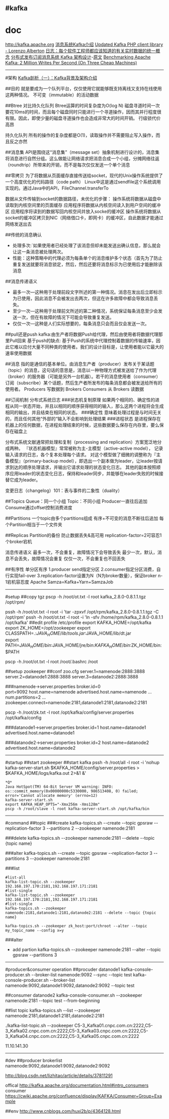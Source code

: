 #kafka
---
# doc
http://kafka.apache.org
[消息系统Kafka介绍](http://dongxicheng.org/search-engine/kafka/)
[Updated Kafka PHP client library - Lorenzo Alberton](http://www.tuicool.com/articles/zIzyq2)
[日志：每个软件工程师都应该知道的有关实时数据的统一概念](http://www.oschina.net/translate/log-what-every-software-engineer-should-know-about-real-time-datas-unifying)
[分布式发布订阅消息系统 Kafka 架构设计](http://www.oschina.net/translate/kafka-design?lang=chs&page=1#)-[原文](http://kafka.apache.org/documentation.html#design)
[Benchmarking Apache Kafka: 2 Million Writes Per Second (On Three Cheap Machines)](https://engineering.linkedin.com/kafka/benchmarking-apache-kafka-2-million-writes-second-three-cheap-machines)

---
#架构
[Kafka剖析（一）：Kafka背景及架构介绍](http://www.infoq.com/cn/articles/kafka-analysis-part-1)
[](http://www.infoq.com/cn/articles/kafka-analysis-part-2)
[](http://www.infoq.com/cn/articles/kafka-analysis-part-3)


##目的
就是要成为一个队列平台，仅仅使用它就能够既支持离线又支持在线使用这两种情况。
不可变（immutable）的活动数据

##Btree 对比持久化队列
Btree运算的时间复杂度为O(log N)
磁盘寻道时间一次要花10ms的时间，而且每个磁盘同时只能进行一个寻道操作，因而其并行程度很有限。因此，即使少量的磁盘寻道操作也会造成非常大的时间开销。
行级锁代价高昂

持久化队列
所有的操作的复杂度都是O(1)，读取操作并不需要阻止写入操作，而且反之亦然

##消息集
API是围绕这“消息集”（message set）抽象机制进行设计的，消息集将消息进行自然分组。这么做能让网络请求把消息合成一个小组，分摊网络往返（roundtrip）所带来的开销，而不是每次仅仅发送一个单个消息

##零拷贝
为了将数据从页面缓存直接传送给socket，现代的Unix操作系统提供了一个高度优化的代码路径（code path）
Linux中这是通过sendfile这个系统调用实现的。通过Java中的API，FileChannel.transferTo

数据从文件传输到socket的数据路径，未优化的步骤：
操作系统将数据从磁盘中读取到内核空间里的页面缓存
应用程序将数据从内核空间读入到用户空间的缓冲区
应用程序将读到的数据写回内核空间并放入socke的缓冲区
操作系统将数据从socket的缓冲区拷贝到NIC（网络借口卡，即网卡）的缓冲区，自此数据才能通过网络发送出去

##传统的消息确认
* 处理多次:`如果使用者已经处理了该消息但却未能发送出确认信息，那么就会让这一条消息被处理两次。
* 性能：这种策略中的代理必须为每条单个的消息维护多个状态（首先为了防止重复发送就要将消息锁定，然后，然后还要将消息标示为已使用后才能删除该消息

##消息传递语义
* 最多一次—这种用于处理前段文字所述的第一种情况。消息在发出后立即标示为已使用，因此消息不会被发出去两次，但这在许多故障中都会导致消息丢失。
* 至少一次—这种用于处理前文所述的第二种情况，系统保证每条消息至少会发送一次，但在有故障的情况下可能会导致重复发送。
* 仅仅一次—这种是人们实际想要的，每条消息只会而且仅会发送一次。

##pull还是push
kafka:由生产者将数据Push给代理，然后由使用者将数据代理那里Pull回来
基于push的缺点:
基于Push的系统中代理控制着数据的传输速率，因此它难以应付大量不同种类的使用者。我们的设计目标是，让使用者能以它最大的速率使用数据


##消息
指的是通信的基本单位。由消息生产者（producer）发布关于某话题（topic）的消息，这句话的意思是，消息以一种物理方式被发送给了作为代理（broker）的服务器（可能是另外一台机器）。若干的消息使用者（consumer）订阅（subscribe）某个话题，然后生产者所发布的每条消息都会被发送给所有的使用者。
Producers 
写数据到 Brokers
Consumers
从 Brokers 读数据

##订阅机制
分布式系统日志
###状态机复制原理
如果两个相同的、确定性的进程从同一状态开始，并且以相同的顺序获得相同的输入，那么这两个进程将会生成相同的输出，并且结束在相同的状态。
###确定性
意味着处理过程是与时间无关的，而且任何其他“外部的“输入不会影响到处理结果
###进程状态
是进程保存在机器上的任何数据，在进程处理结束的时候，这些数据要么保存在内存里，要么保存在磁盘上

分布式系统文献通常把处理和复制（processing and replication）方案宽泛地分成两种。
『状态机器模型』常常被称为主-主模型（active-active model）， 记录输入请求的日志，各个复本处理每个请求。 
对这个模型做了细微的调整称为『主备模型』（primary-backup model），即选出一个副本做为leader，让leader按请求到达的顺序处理请求，并输出它请求处理的状态变化日志。 其他的副本按照顺序应用leader的状态变化日志，保持和leader同步，并能够在leader失败的时候接替它成为leader。

变更日志（changelog）101：表与事件的二象性（duality）


##Topics
Queue：同一个小组
Topic：不同小组
Producer一直往后追加
Consume通过offset控制消费进度

##Partitions
一个topic由多个partitions组成
有序+不可变的消息不断往后追加
每个Partition相当于一个文件夹

##Replicas
Partition的备份
防止数据丢失&高可用
replication-factor=2可容忍1个broker宕机

消息传递语义
最多一次，不会重复，故障情况下会导致丢失
最少一次，默认，消息不会丢失，故障情况会重复
仅仅一次，不会重复也不回丢失

##有序性
单分区有序
1.producer send指定分区
2.consumer指定分区消费，自行实现fail-over
3.replication-factor设置为N（N为broker数量），保证broker n-1宕机容忍度
Apache Samza=Kafka+Yarn+SamzaJob






---
#setup
##copy tgz
pscp -h /root/ot.txt -l root kafka_2.8.0-0.8.1.1.tgz /opt/rpm/


pssh -h /root/ot.txt -l root -i 'tar -zpxvf /opt/rpm/kafka_2.8.0-0.8.1.1.tgz -C /opt/rpm'
pssh -h /root/ot.txt -l root -i 'ln -sfv /home/rpm/kafka_2.8.0-0.8.1.1 /opt/kafka'
##edit profile
 /etc/profile
    export KAFKA_HOME=/opt/kafka
    export ZK_HOME=/opt/zookeeper
    export CLASSPATH=.:$JAVA_HOME/lib/tools.jar:$JAVA_HOME/lib/dt.jar  
    export PATH=$JAVA_HOME/bin:$JAVA_HOME/jre/bin:$KAFKA_HOME/bin:$ZK_HOME/bin:$PATH  

pscp -h /root/ot.txt -l root /root/.bashrc /root

##setup zookeeper
##conf
zoo.cfg
server.1=namenode:2888:3888
server.2=datanode1:2888:3888
server.3=datanode2:2888:3888

###namenode->server.properties
broker.id=0  
port=9092
host.name=namenode
advertised.host.name=namenode
    ...  
num.partitions=2
    ...
zookeeper.connect=namenode:2181,datanode1:2181,datanode2:2181

pscp -h /root/zk.txt -l root /opt/kafka/config/server.properties /opt/kafka/config

###datanode1->server.properties
broker.id=1
host.name=datanode1
advertised.host.name=datanode1

###datanode2->server.properties
broker.id=2
host.name=datanode2
advertised.host.name=datanode2

---
#startup
##start zookeeper
##start kafka
pssh -h /root/all -l root -i 'nohup kafka-server-start.sh $KAFKA_HOME/config/server.properties > $KAFKA_HOME/logs/kafka.out 2>&1 &'
    
    *Q*
    Java HotSpot(TM) 64-Bit Server VM warning: INFO: os::commit_memory(0x00000000c5330000, 986513408, 0) failed; error='Cannot allocate memory' (errno=12)
    kafka-server-start.sh
    export KAFKA_HEAP_OPTS="-Xmx256m -Xms128m"
    pscp -h /root/slave -l root kafka-server-start.sh /opt/kafka/bin


---
#command
##topic
###create
kafka-topics.sh --create --topic gpsraw --replication-factor 3 --partitions 2 --zookeeper namenode:2181

###delete
kafka-topics.sh --zookeeper namenode:2181 --delete --topic {topic name}

###alter
kafka-topics.sh --create --topic gpsraw --replication-factor 3 --partitions 3 --zookeeper namenode:2181

###list
```
#list-all
kafka-list-topic.sh --zookeeper 192.168.197.170:2181,192.168.197.171:2181 
#list-single
kafka-list-topic.sh --zookeeper 192.168.197.170:2181,192.168.197.171:2181 
#list-single
kafka-topics.sh --zookeeper namenode:2181,datanode1:2181,datanode2:2181 --delete --topic {topic name}

kafka-topics.sh --zookeeper zk_host:port/chroot --alter --topic my_topic_name --config x=y

```

###alter
* add partion
kafka-topics.sh --zookeeper namenode:2181 --alter --topic gpsraw --partitions 3


---
#producer&consumer operation
##procuder
datanode1
kafka-console-producer.sh --broker-list namenode:9092 --sync --topic test
kafka-console-producer.sh --broker-list namenode:9092,datanode1:9092,datanode2:9092 --topic test

##consumer
datanode2
kafka-console-consumer.sh --zookeeper namenode:2181 --topic test --from-beginning


##list topic
kafka-topics.sh --list --zookeeper namenode:2181,datanode1:2181,datanode2:2181

./kafka-list-topic.sh --zookeeper C5-3_Kafka01.cnpc.com.cn:2222,C5-3_Kafka02.cnpc.com.cn:2222,C5-3_Kafka03.cnpc.com.cn:2222,C5-3_Kafka04.cnpc.com.cn:2222,C5-3_Kafka05.cnpc.com.cn:2222

11.10.141.30


---
#dev
##producer
brokerlist namenode:9092,datanode1:9092,datanode2:9092

http://blog.csdn.net/lizhitao/article/details/37811291

offical
http://kafka.apache.org/documentation.html#intro_consumers
consumer
https://cwiki.apache.org/confluence/display/KAFKA/Consumer+Group+Example

##env
http://www.cnblogs.com/huxi2b/p/4364128.html







